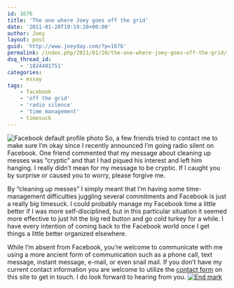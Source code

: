 ```yaml
---
id: 1676
title: 'The one where Joey goes off the grid'
date: '2011-01-20T19:19:20+00:00'
author: Joey
layout: post
guid: 'http://www.joeyday.com/?p=1676'
permalink: /index.php/2011/01/20/the-one-where-joey-goes-off-the-grid/
dsq_thread_id:
    - '1824401751'
categories:
    - essay
tags:
    - facebook
    - 'off the grid'
    - 'radio silence'
    - 'time management'
    - timesuck
---
```


![](http://joeyday.com/wp-content/uploads/2011/01/facebook-no-image-150x150.gif "Facebook default profile photo") So, a few friends tried to contact me to make sure I’m okay since I recently announced I’m going radio silent on Facebook. One friend commented that my message about cleaning up messes was “cryptic” and that I had piqued his interest and left him hanging. I really didn’t mean for my message to be cryptic. If I caught you by surprise or caused you to worry, please forgive me.

By “cleaning up messes” I simply meant that I’m having some time-management difficulties juggling several commitments and Facebook is just a really big timesuck. I could probably manage my Facebook time a little better if I was more self-disciplined, but in this particular situation it seemed more effective to just hit the big red button and go cold turkey for a while. I have every intention of coming back to the Facebook world once I get things a little better organized elsewhere.

While I’m absent from Facebook, you’re welcome to communicate with me using a more ancient form of communication such as a phone call, text message, instant message, e-mail, or even snail mail. If you don’t have my current contact information you are welcome to utilize the [contact form](/contact) on this site to get in touch. I do look forward to hearing from you. [![](http://joeyday.com/wp-content/uploads/2009/08/endmark.png "End mark")](http://joeyday.com/wp-content/uploads/2009/08/endmark.png)